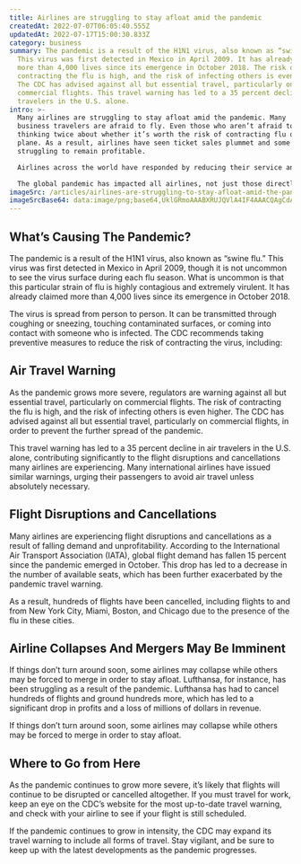 ```yaml
---
title: Airlines are struggling to stay afloat amid the pandemic
createdAt: 2022-07-07T06:05:40.555Z
updatedAt: 2022-07-17T15:00:30.833Z
category: business
summary: The pandemic is a result of the H1N1 virus, also known as “swine flu”
  This virus was first detected in Mexico in April 2009. It has already claimed
  more than 4,000 lives since its emergence in October 2018. The risk of
  contracting the flu is high, and the risk of infecting others is even higher.
  The CDC has advised against all but essential travel, particularly on
  commercial flights. This travel warning has led to a 35 percent decline in air
  travelers in the U.S. alone.
intro: >-
  Many airlines are struggling to stay afloat amid the pandemic. Many
  business travelers are afraid to fly. Even those who aren’t afraid to fly are
  thinking twice about whether it’s worth the risk of contracting flu on a
  plane. As a result, airlines have seen ticket sales plummet and some are
  struggling to remain profitable. 

  Airlines across the world have responded by reducing their service and capacity, which has led to a decrease in air travel demand and left many airlines with unprofitable operations. Some airlines have even ceased operations completely until demand returns or they see an opportunity for sustainable growth once the pandemic ends. 

  The global pandemic has impacted all airlines, not just those directly affected regions. Regardless of where you’re flying from or to, here’s what you need to know about your flight during this turbulent time:
imageSrc: /articles/airlines-are-struggling-to-stay-afloat-amid-the-pandemic.png
imageSrcBase64: data:image/png;base64,UklGRmoAAABXRUJQVlA4IF4AAACQAgCdASoKAAoAAUAmJbACdLoB+AADFi/sf6R/4AD+yiAwUq0DB23pfD7NeMfrzPGVIRXwa4XP3/4MCkfXJ/mv/ltqq1y6B9IP/vyc2LnNfmedP+YK7f8wA/5ccAAA
---
```


## What’s Causing The Pandemic?

The pandemic is a result of the H1N1 virus, also known as “swine flu.” This virus was first detected in Mexico in April 2009, though it is not uncommon to see the virus surface during each flu season. What is uncommon is that this particular strain of flu is highly contagious and extremely virulent. It has already claimed more than 4,000 lives since its emergence in October 2018.

The virus is spread from person to person. It can be transmitted through coughing or sneezing, touching contaminated surfaces, or coming into contact with someone who is infected. The CDC recommends taking preventive measures to reduce the risk of contracting the virus, including: 

## Air Travel Warning

As the pandemic grows more severe, regulators are warning against all but essential travel, particularly on commercial flights. The risk of contracting the flu is high, and the risk of infecting others is even higher. The CDC has advised against all but essential travel, particularly on commercial flights, in order to prevent the further spread of the pandemic.

This travel warning has led to a 35 percent decline in air travelers in the U.S. alone, contributing significantly to the flight disruptions and cancellations many airlines are experiencing. Many international airlines have issued similar warnings, urging their passengers to avoid air travel unless absolutely necessary.

## Flight Disruptions and Cancellations

Many airlines are experiencing flight disruptions and cancellations as a result of falling demand and unprofitability. According to the International Air Transport Association (IATA), global flight demand has fallen 15 percent since the pandemic emerged in October. This drop has led to a decrease in the number of available seats, which has been further exacerbated by the pandemic travel warning.

As a result, hundreds of flights have been cancelled, including flights to and from New York City, Miami, Boston, and Chicago due to the presence of the flu in these cities.

## Airline Collapses And Mergers May Be Imminent

If things don’t turn around soon, some airlines may collapse while others may be forced to merge in order to stay afloat. Lufthansa, for instance, has been struggling as a result of the pandemic. Lufthansa has had to cancel hundreds of flights and ground hundreds more, which has led to a significant drop in profits and a loss of millions of dollars in revenue.

If things don’t turn around soon, some airlines may collapse while others may be forced to merge in order to stay afloat.

## Where to Go from Here

As the pandemic continues to grow more severe, it’s likely that flights will continue to be disrupted or cancelled altogether. If you must travel for work, keep an eye on the CDC’s website for the most up-to-date travel warning, and check with your airline to see if your flight is still scheduled.

If the pandemic continues to grow in intensity, the CDC may expand its travel warning to include all forms of travel. Stay vigilant, and be sure to keep up with the latest developments as the pandemic progresses.
